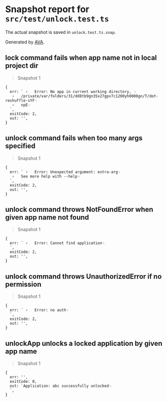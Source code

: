# Snapshot report for `src/test/unlock.test.ts`

The actual snapshot is saved in `unlock.test.ts.snap`.

Generated by [AVA](https://ava.li).

## lock command fails when app name not in local project dir

> Snapshot 1

    {
      err: ` ›   Error: No app in current working directory, ␊
       ›   /private/var/folders/31/dd8tb9gn35x27gpv7c1200yh0000gn/T/dot-reshuffle-sYF␊
       ›   npE␊
      `,
      exitCode: 2,
      out: '',
    }

## unlock command fails when too many args specified

> Snapshot 1

    {
      err: ` ›   Error: Unexpected argument: extra-arg␊
       ›   See more help with --help␊
      `,
      exitCode: 2,
      out: '',
    }

## unlock command throws NotFoundError when given app name not found

> Snapshot 1

    {
      err: ` ›   Error: Cannot find application␊
      `,
      exitCode: 2,
      out: '',
    }

## unlock command throws UnauthorizedError if no permission

> Snapshot 1

    {
      err: ` ›   Error: no auth␊
      `,
      exitCode: 2,
      out: '',
    }

## unlockApp unlocks a locked application by given app name

> Snapshot 1

    {
      err: '',
      exitCode: 0,
      out: `Application: abc successfully unlocked␊
      `,
    }
